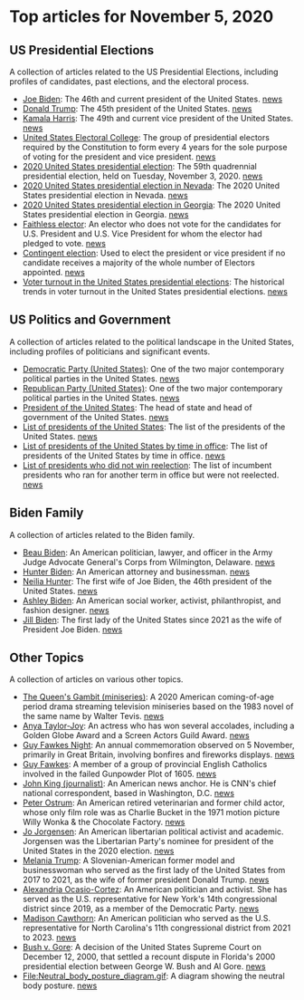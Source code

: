 # Top articles for November 5, 2020

## US Presidential Elections
A collection of articles related to the US Presidential Elections, including profiles of candidates, past elections, and the electoral process.

- [Joe Biden](https://en.wikipedia.org/wiki/Joe_Biden): The 46th and current president of the United States. [news](https://www.bing.com/news/search?q=Joe+Biden)
- [Donald Trump](https://en.wikipedia.org/wiki/Donald_Trump): The 45th president of the United States. [news](https://www.bing.com/news/search?q=Donald+Trump)
- [Kamala Harris](https://en.wikipedia.org/wiki/Kamala_Harris): The 49th and current vice president of the United States. [news](https://www.bing.com/news/search?q=Kamala+Harris)
- [United States Electoral College](https://en.wikipedia.org/wiki/United_States_Electoral_College): The group of presidential electors required by the Constitution to form every 4 years for the sole purpose of voting for the president and vice president. [news](https://www.bing.com/news/search?q=United+States+Electoral_College)
- [2020 United States presidential election](https://en.wikipedia.org/wiki/2020_United_States_presidential_election): The 59th quadrennial presidential election, held on Tuesday, November 3, 2020. [news](https://www.bing.com/news/search?q=2020+United+States+presidential_election)
- [2020 United States presidential election in Nevada](https://en.wikipedia.org/wiki/2020_United_States_presidential_election_in_Nevada): The 2020 United States presidential election in Nevada. [news](https://www.bing.com/news/search?q=2020+United+States_presidential_election_in_Nevada)
- [2020 United States presidential election in Georgia](https://en.wikipedia.org/wiki/2020_United_States_presidential_election_in_Georgia): The 2020 United States presidential election in Georgia. [news](https://www.bing.com/news/search?q=2020+United_States_presidential_election_in_Georgia)
- [Faithless elector](https://en.wikipedia.org/wiki/Faithless_elector): An elector who does not vote for the candidates for U.S. President and U.S. Vice President for whom the elector had pledged to vote. [news](https://www.bing.com/news/search?q=Faithless_elector)
- [Contingent election](https://en.wikipedia.org/wiki/Contingent_election): Used to elect the president or vice president if no candidate receives a majority of the whole number of Electors appointed. [news](https://www.bing.com/news/search?q=Contingent_election)
- [Voter turnout in the United States presidential elections](https://en.wikipedia.org/wiki/Voter_turnout_in_the_United_States_presidential_elections): The historical trends in voter turnout in the United States presidential elections. [news](https://www.bing.com/news/search?q=Voter_turnout_in_the_United_States_presidential_elections)

## US Politics and Government
A collection of articles related to the political landscape in the United States, including profiles of politicians and significant events.

- [Democratic Party (United States)](https://en.wikipedia.org/wiki/Democratic_Party_(United_States)): One of the two major contemporary political parties in the United States. [news](https://www.bing.com/news/search?q=Democratic_Party_(United_States))
- [Republican Party (United States)](https://en.wikipedia.org/wiki/Republican_Party_(United_States)): One of the two major contemporary political parties in the United States. [news](https://www.bing.com/news/search?q=Republican_Party_(United_States))
- [President of the United States](https://en.wikipedia.org/wiki/President_of_the_United_States): The head of state and head of government of the United States. [news](https://www.bing.com/news/search?q=President_of_the_United_States)
- [List of presidents of the United States](https://en.wikipedia.org/wiki/List_of_presidents_of_the_United_States): The list of the presidents of the United States. [news](https://www.bing.com/news/search?q=List_of_presidents_of_the_United_States)
- [List of presidents of the United States by time in office](https://en.wikipedia.org/wiki/List_of_presidents_of_the_United_States_by_time_in_office): The list of presidents of the United States by time in office. [news](https://www.bing.com/news/search?q=List_of_presidents_of_the_United_States_by_time_in_office)
- [List of presidents who did not win reelection](https://en.wikipedia.org/wiki/List_of_presidents_who_did_not_win_reelection): The list of incumbent presidents who ran for another term in office but were not reelected. [news](https://www.bing.com/news/search?q=List_of_presidents_who_did_not_win_reelection)

## Biden Family
A collection of articles related to the Biden family.

- [Beau Biden](https://en.wikipedia.org/wiki/Beau_Biden): An American politician, lawyer, and officer in the Army Judge Advocate General's Corps from Wilmington, Delaware. [news](https://www.bing.com/news/search?q=Beau_Biden)
- [Hunter Biden](https://en.wikipedia.org/wiki/Hunter_Biden): An American attorney and businessman. [news](https://www.bing.com/news/search?q=Hunter_Biden)
- [Neilia Hunter](https://en.wikipedia.org/wiki/Neilia_Hunter): The first wife of Joe Biden, the 46th president of the United States. [news](https://www.bing.com/news/search?q=Neilia_Hunter)
- [Ashley Biden](https://en.wikipedia.org/wiki/Ashley_Biden): An American social worker, activist, philanthropist, and fashion designer. [news](https://www.bing.com/news/search?q=Ashley_Biden)
- [Jill Biden](https://en.wikipedia.org/wiki/Jill_Biden): The first lady of the United States since 2021 as the wife of President Joe Biden. [news](https://www.bing.com/news/search?q=Jill_Biden)

## Other Topics
A collection of articles on various other topics.

- [The Queen's Gambit (miniseries)](https://en.wikipedia.org/wiki/The_Queen's_Gambit_(miniseries)): A 2020 American coming-of-age period drama streaming television miniseries based on the 1983 novel of the same name by Walter Tevis. [news](https://www.bing.com/news/search?q=The_Queen's_Gambit_(miniseries))
- [Anya Taylor-Joy](https://en.wikipedia.org/wiki/Anya_Taylor-Joy): An actress who has won several accolades, including a Golden Globe Award and a Screen Actors Guild Award. [news](https://www.bing.com/news/search?q=Anya_Taylor-Joy)
- [Guy Fawkes Night](https://en.wikipedia.org/wiki/Guy_Fawkes_Night): An annual commemoration observed on 5 November, primarily in Great Britain, involving bonfires and fireworks displays. [news](https://www.bing.com/news/search?q=Guy_Fawkes_Night)
- [Guy Fawkes](https://en.wikipedia.org/wiki/Guy_Fawkes): A member of a group of provincial English Catholics involved in the failed Gunpowder Plot of 1605. [news](https://www.bing.com/news/search?q=Guy_Fawkes)
- [John King (journalist)](https://en.wikipedia.org/wiki/John_King_(journalist)): An American news anchor. He is CNN's chief national correspondent, based in Washington, D.C. [news](https://www.bing.com/news/search?q=John_King_(journalist))
- [Peter Ostrum](https://en.wikipedia.org/wiki/Peter_Ostrum): An American retired veterinarian and former child actor, whose only film role was as Charlie Bucket in the 1971 motion picture Willy Wonka & the Chocolate Factory. [news](https://www.bing.com/news/search?q=Peter_Ostrum)
- [Jo Jorgensen](https://en.wikipedia.org/wiki/Jo_Jorgensen): An American libertarian political activist and academic. Jorgensen was the Libertarian Party's nominee for president of the United States in the 2020 election. [news](https://www.bing.com/news/search?q=Jo_Jorgensen)
- [Melania Trump](https://en.wikipedia.org/wiki/Melania_Trump): A Slovenian-American former model and businesswoman who served as the first lady of the United States from 2017 to 2021, as the wife of former president Donald Trump. [news](https://www.bing.com/news/search?q=Melania_Trump)
- [Alexandria Ocasio-Cortez](https://en.wikipedia.org/wiki/Alexandria_Ocasio-Cortez): An American politician and activist. She has served as the U.S. representative for New York's 14th congressional district since 2019, as a member of the Democratic Party. [news](https://www.bing.com/news/search?q=Alexandria_Ocasio-Cortez)
- [Madison Cawthorn](https://en.wikipedia.org/wiki/Madison_Cawthorn): An American politician who served as the U.S. representative for North Carolina's 11th congressional district from 2021 to 2023. [news](https://www.bing.com/news/search?q=Madison_Cawthorn)
- [Bush v. Gore](https://en.wikipedia.org/wiki/Bush_v._Gore): A decision of the United States Supreme Court on December 12, 2000, that settled a recount dispute in Florida's 2000 presidential election between George W. Bush and Al Gore. [news](https://www.bing.com/news/search?q=Bush_v._Gore)
- [File:Neutral_body_posture_diagram.gif](https://en.wikipedia.org/wiki/File:Neutral_body_posture_diagram.gif): A diagram showing the neutral body posture. [news](https://www.bing.com/news/search?q=Neutral_body_posture_diagram.gif)